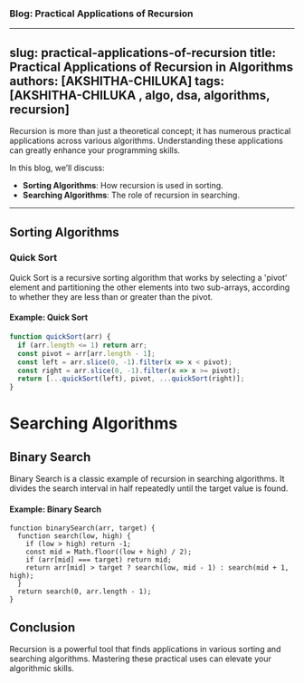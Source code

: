 
### Blog: Practical Applications of Recursion

---
slug: practical-applications-of-recursion
title: Practical Applications of Recursion in Algorithms
authors: [AKSHITHA-CHILUKA]
tags: [AKSHITHA-CHILUKA , algo, dsa, algorithms, recursion]
---

Recursion is more than just a theoretical concept; it has numerous practical applications across various algorithms. Understanding these applications can greatly enhance your programming skills.

<!-- truncate -->

In this blog, we’ll discuss:

- **Sorting Algorithms**: How recursion is used in sorting.
- **Searching Algorithms**: The role of recursion in searching.
  
---

## Sorting Algorithms

### Quick Sort

Quick Sort is a recursive sorting algorithm that works by selecting a 'pivot' element and partitioning the other elements into two sub-arrays, according to whether they are less than or greater than the pivot.

#### Example: Quick Sort

```javascript
function quickSort(arr) {
  if (arr.length <= 1) return arr;
  const pivot = arr[arr.length - 1];
  const left = arr.slice(0, -1).filter(x => x < pivot);
  const right = arr.slice(0, -1).filter(x => x >= pivot);
  return [...quickSort(left), pivot, ...quickSort(right)];
}
```
# Searching Algorithms
## Binary Search
Binary Search is a classic example of recursion in searching algorithms. It divides the search interval in half repeatedly until the target value is found.

#### Example: Binary Search
```javacsript
function binarySearch(arr, target) {
  function search(low, high) {
    if (low > high) return -1;
    const mid = Math.floor((low + high) / 2);
    if (arr[mid] === target) return mid;
    return arr[mid] > target ? search(low, mid - 1) : search(mid + 1, high);
  }
  return search(0, arr.length - 1);
}
```
## Conclusion
Recursion is a powerful tool that finds applications in various sorting and searching algorithms. Mastering these practical uses can elevate your algorithmic skills.